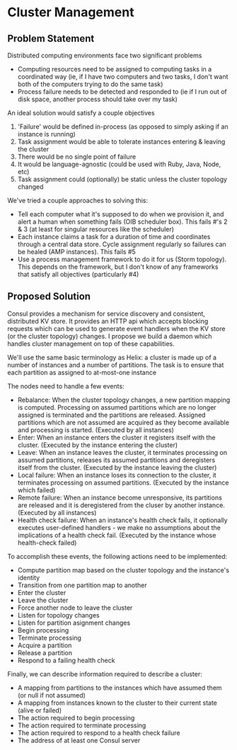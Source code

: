 # Cluster Management

## Problem Statement

Distributed computing environments face two significant problems

* Computing resources need to be assigned to computing tasks in a coordinated way (ie, if I have two computers and two tasks, I don't want both of the computers trying to do the same task)
* Process failure needs to be detected and responded to (ie if I run out of disk space, another process should take over my task)

An ideal solution would satisfy a couple objectives

1. 'Failure' would be defined in-process (as opposed to simply asking if an instance is running)
2. Task assignment would be able to tolerate instances entering & leaving the cluster
3. There would be no single point of failure
4. It would be language-agnostic (could be used with Ruby, Java, Node, etc)
5. Task assignment could (optionally) be static unless the cluster topology changed

We've tried a couple approaches to solving this:

* Tell each computer what it's supposed to do when we provision it, and alert a human when something fails (OIB scheduler box).  This fails #'s 2 & 3 (at least for singular resources like the scheduler)
* Each instance claims a task for a duration of time and coordinates through a central data store.  Cycle assignment regularly so failures can be healed (AMP instances).  This fails #5
* Use a process management framework to do it for us (Storm topology).  This depends on the framework, but I don't know of any frameworks that satisfy all objectives (particularly #4)


## Proposed Solution

Consul provides a mechanism for service discovery and consistent, distributed KV store.  It provides an HTTP api which accepts blocking requests which can be used to generate event handlers when the KV store (or the cluster topology) changes.  I propose we build a daemon which handles cluster management on top of these capabilities.

We'll use the same basic terminology as Helix: a cluster is made up of a number of instances and a number of partitions.  The task is to ensure that each partition as assigned to at-most-one instance

The nodes need to handle a few events:
* Rebalance: When the cluster topology changes, a new partition mapping is computed.  Processing on assumed partitions which are no longer assigned is terminated and the partitions are released.  Assigned partitions which are not assumed are acquired as they become available and processing is started. (Executed by all instances)
* Enter: When an instance enters the cluster it registers itself with the cluster. (Executed by the instance entering the cluster)
* Leave: When an instance leaves the cluster, it terminates processing on assumed partitions, releases its assumed partitions and deregisters itself from the cluster. (Executed by the instance leaving the cluster)
* Local failure: When an instance loses its connection to the cluster, it terminates processing on assumed partitions. (Executed by the instance which failed)
* Remote failure: When an instance become unresponsive, its partitions are released and it is deregistered from the cluser by another instance. (Executed by all instances)
* Health check failure: When an instance's health check fails, it optionally executes user-defined handlers - we make no assumptions about the implications of a health check fail. (Executed by the instance whose health-check failed)


To accomplish these events, the following actions need to be implemented:
* Compute partition map based on the cluster topology and the instance's identity
* Transition from one partition map to another
* Enter the cluster
* Leave the cluster
* Force another node to leave the cluster
* Listen for topology changes
* Listen for partition asignment changes
* Begin processing
* Terminate processing
* Acquire a partition
* Release a partition
* Respond to a failing health check

Finally, we can describe information required to describe a cluster:
* A mapping from partitions to the instances which have assumed them (or null if not assumed)
* A mapping from instances known to the cluster to their current state (alive or failed)
* The action required to begin processing
* The action required to terminate processing
* The action required to respond to a health check failure
* The address of at least one Consul server

